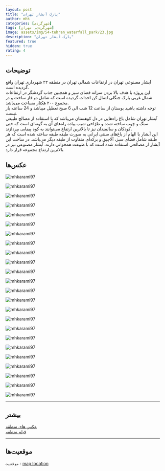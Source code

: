 ```yaml
---
layout: post
title: "پارک آبشار تهران"
author: mhk
categories: [شهر‌گردی]
tags: [شهر‌گردی, تهران]
image: assets/img/54-tehran_waterfall_park/23.jpg
description: "پارک آبشار تهران"
featured: true
hidden: true
rating: 4
---
```


## توضیحات
آبشار مصنوعی تهران در ارتفاعات شمالی تهران در منطقه ۲۲ شهرداری تهران واقع گردیده است.  
این پروژه با هدف بالا بردن سرانه فضای سبز و همچنین جذب گردشگر در ارتفاعات شمال غربی پارک جنگلی لتمال کن احداث گردیده است که شامل دو فاز ساخت و در مجموع ۲۰۰ هکتار مساحت می‌باشد.  
توجه داشته باشید بوستان از ساعت 12 شب الی 6 صبح تعطیل میباشد و 24 ساعته باز نیست.  
آبشار تهران شامل باغ راه‌هایی در دل کوهستان می‌باشد که با استفاده از مصالح طبیعی سنگ و چوب ساخته شده و طرّاحی شیب پیاده راه‌های آن به گونه‌ای است که حتی کودکان و سالمندان نیز تا بالاترین ارتفاع می‌توانند به کوه پیمایی بپردازند.  
این آبشار با الهام از باغ‌های سنتی ایرانی به صورت طبقه طبقه ساخته شده است که هر طبقه شامل فضای سبز، آلاچیق و برکه‌ای متفاوت از طبقه دیگر می‌باشد. در ساخت این آبشار از مصالحی استفاده شده است که با طبیعت همخوانی دارند. آبشار مصنوعی نیز در بالاترین ارتفاع مجموعه قرار دارد.  

## عکس‌ها

![mhkarami97](/assets/img/54-tehran_waterfall_park/01.jpg)  

![mhkarami97](/assets/img/54-tehran_waterfall_park/02.jpg)  

![mhkarami97](/assets/img/54-tehran_waterfall_park/03.jpg)  

![mhkarami97](/assets/img/54-tehran_waterfall_park/04.jpg)  

![mhkarami97](/assets/img/54-tehran_waterfall_park/05.jpg)  

![mhkarami97](/assets/img/54-tehran_waterfall_park/06.jpg)  

![mhkarami97](/assets/img/54-tehran_waterfall_park/07.jpg)  

![mhkarami97](/assets/img/54-tehran_waterfall_park/08.jpg)  

![mhkarami97](/assets/img/54-tehran_waterfall_park/09.jpg)  

![mhkarami97](/assets/img/54-tehran_waterfall_park/10.jpg)  

![mhkarami97](/assets/img/54-tehran_waterfall_park/11.jpg)  

![mhkarami97](/assets/img/54-tehran_waterfall_park/12.jpg)  

![mhkarami97](/assets/img/54-tehran_waterfall_park/13.jpg)  

![mhkarami97](/assets/img/54-tehran_waterfall_park/14.jpg)  

![mhkarami97](/assets/img/54-tehran_waterfall_park/15.jpg)  

![mhkarami97](/assets/img/54-tehran_waterfall_park/16.jpg)  

![mhkarami97](/assets/img/54-tehran_waterfall_park/17.jpg)  

![mhkarami97](/assets/img/54-tehran_waterfall_park/18.jpg)  

![mhkarami97](/assets/img/54-tehran_waterfall_park/19.jpg)  

![mhkarami97](/assets/img/54-tehran_waterfall_park/20.jpg)  

![mhkarami97](/assets/img/54-tehran_waterfall_park/21.jpg)  

![mhkarami97](/assets/img/54-tehran_waterfall_park/22.jpg)  

![mhkarami97](/assets/img/54-tehran_waterfall_park/23.jpg)  

![mhkarami97](/assets/img/54-tehran_waterfall_park/24.jpg)  

---

## بیشتر
[عکس های منطقه](https://www.instagram.com/p/CeFneNgDb7d/)  
[فیلم منطقه]()  

---

## موقعیت‌ها
`موقعیت` : [map location](https://www.google.com/maps/place/Tehran+Waterfall+Park/@35.7671289,51.2173798,15z/data=!4m2!3m1!1s0x0:0xe6c50158b67bc8d9?sa=X&ved=2ahUKEwi-gKezs4H4AhWehP0HHffzBkEQ_BJ6BQioARAF)  